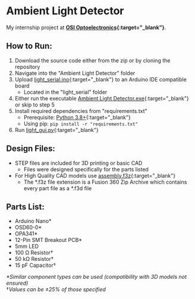 # Ambient Light Detector
My internship project at **[OSI Optoelectronics](https://www.osioptoelectronics.com/){:target="_blank"}**.

## How to Run:
1. Download the source code either from the zip or by cloning the repository
2. Navigate into the "Ambient Light Detector" folder
3. Upload [light_serial.ino](https://github.com/alexhool/Ambient-Light-Detector/blob/master/Ambient%20Light%20Detector/light_serial/light_serial.ino){:target="_blank"} to an Arduino IDE compatible board
   - Located in the "light_serial" folder
5. Either run the executable [Ambient Light Detector.exe](https://github.com/alexhool/Ambient-Light-Detector/blob/master/Ambient%20Light%20Detector/Ambient%20Light%20Detector.exe){:target="_blank"} or skip to step 5
6. Install required dependencies from "requirements.txt"
   - Prerequisite: [Python 3.8+](https://www.python.org/downloads/){:target="_blank"}
   - Using pip: `pip install -r "requirements.txt"` 
8. Run [light_gui.py](https://github.com/alexhool/Ambient-Light-Detector/blob/master/Ambient%20Light%20Detector/light_gui.py){:target="_blank"}

## Design Files:
- STEP files are included for 3D printing or basic CAD
  - Files were designed specifically for the parts listed 
- For High Quality CAD models use [assembly.f3z](https://github.com/alexhool/Ambient-Light-Detector/blob/master/Design%20Files/assembly.f3z){:target="_blank"}
  - The *.f3z file extension is a Fusion 360 Zip Archive which contains every part file as a *.f3d file

## Parts List:
- Arduino Nano*
- OSD60-0*
- OPA341*
- 12-Pin SMT Breakout PCB*
- 5mm LED
- 100 Ω Resistor†
- 50 kΩ Resistor†
- 15 pF Capacitor†

*\*Similar component types can be used (compatibility with 3D models not ensured)*\
†*Values can be ±25% of those specified*
